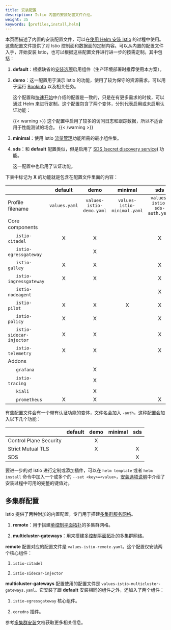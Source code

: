 ```yaml
---
title: 安装配置
description: Istio 内置的安装配置文件介绍。
weight: 35
keywords: [profiles,install,helm]
---
```


本页面描述了内置的安装配置文件，可以在[使用 Helm 安装 Istio](/zh//docs/setup/kubernetes/install/helm/) 的过程中使用。这些配置文件提供了对 Istio 控制面和数据面的定制内容。可以从内置的配置文件入手，开始安装 Istio，也可以根据这些配置文件进行进一步的按需定制。其中包括：

1. **default**：根据缺省的[安装选项](/zh/docs/reference/config/installation-options/)启用组件（生产环境部署时推荐使用本方案）。

1. **demo**：这一配置用于演示 Istio 的功能，使用了较为保守的资源需求。可以用于运行 [Bookinfo](/zh/docs/examples/bookinfo/) 以及相关任务。

    这个配置和[快速开始](/zh/docs/setup/kubernetes/install/kubernetes/)中介绍的配置是一致的，只是在有更多需求的时候，可以通过 Helm 来进行定制。这个配置包含了两个变体，分别代表启用或未启用认证功能：

    {{< warning >}}
    这个配置中启用了较多的访问日志和跟踪数据，所以不适合用于性能测试的场合。
    {{< /warning >}}

1. **minimal**：使用 Istio [流量管理](/zh/docs/tasks/traffic-management/)功能所需的最小组件集。

1. **sds**：和 **default** 配置类似，但是启用了 [SDS (secret discovery service)](/docs/tasks/security/auth-sds) 功能。

    这一配置中也启用了认证功能。

下表中标记为 **X** 的功能就是包含在配置文件里面的内容：

| | default | demo | minimal | sds |
| --- | :---: | :---: | :---: | :---: |
| Profile filename | `values.yaml` | `values-istio-demo.yaml` | `values-istio-minimal.yaml` | `values-istio-sds-auth.yaml` |
| Core components | | | | | |
| &nbsp;&nbsp;&nbsp;&nbsp;&nbsp;&nbsp;`istio-citadel` | X | X | | X |
| &nbsp;&nbsp;&nbsp;&nbsp;&nbsp;&nbsp;`istio-egressgateway` | | X | | |
| &nbsp;&nbsp;&nbsp;&nbsp;&nbsp;&nbsp;`istio-galley` | X | X | | X |
| &nbsp;&nbsp;&nbsp;&nbsp;&nbsp;&nbsp;`istio-ingressgateway` | X | X | | X |
| &nbsp;&nbsp;&nbsp;&nbsp;&nbsp;&nbsp;`istio-nodeagent` | | | | X |
| &nbsp;&nbsp;&nbsp;&nbsp;&nbsp;&nbsp;`istio-pilot` | X | X | X | X |
| &nbsp;&nbsp;&nbsp;&nbsp;&nbsp;&nbsp;`istio-policy` | X | X | | X |
| &nbsp;&nbsp;&nbsp;&nbsp;&nbsp;&nbsp;`istio-sidecar-injector` | X | X | | X |
| &nbsp;&nbsp;&nbsp;&nbsp;&nbsp;&nbsp;`istio-telemetry` | X | X | | X |
| Addons | | | | | |
| &nbsp;&nbsp;&nbsp;&nbsp;&nbsp;&nbsp;`grafana` | | X | | |
| &nbsp;&nbsp;&nbsp;&nbsp;&nbsp;&nbsp;`istio-tracing` | | X | | |
| &nbsp;&nbsp;&nbsp;&nbsp;&nbsp;&nbsp;`kiali` | | X | | |
| &nbsp;&nbsp;&nbsp;&nbsp;&nbsp;&nbsp;`prometheus` | X | X | | X |

有些配置文件会有一个带有认证功能的变体，文件名会加入 `-auth`，这种配置会加入以下几个功能：

| | default | demo | minimal | sds |
| --- | :---: | :---: | :---: | :---: |
| Control Plane Security | | X | | |
| Strict Mutual TLS | | X | | X |
| SDS | | | | X |

要进一步的对 Istio 进行定制或添加插件，可以在 `helm template` 或者 `helm install` 命令中加入一个或多个的 `--set <key>=<value>`，[安装选项说明](/zh/docs/reference/config/installation-options/)中介绍了安装过程中可用的完整的键值对。

## 多集群配置

Istio 提供了两种附加的内置配置，专门用于搭建[多集群服务网格](/docs/concepts/multicluster-deployments/#multicluster-service-mesh)。

1. **remote**：用于搭建[单控制平面拓扑](/docs/concepts/multicluster-deployments/#shared-control-plane-topology)的多集群网格。

1. **multicluster-gateways**：用来搭建[多控制平面拓扑](/docs/concepts/multicluster-deployments/#dedicated-control-plane-topology)的多集群网络。

**remote** 配置对应的配置文件是 `values-istio-remote.yaml`。这个配置仅安装两个核心组件：

1. `istio-citadel`

1. `istio-sidecar-injector`

**multicluster-gateways** 配置使用的配置文件是 `values-istio-multicluster-gateways.yaml`。它安装了跟 **default** 安装相同的组件之外，还加入了两个组件：

1. `istio-egressgateway` 核心组件。

1. `coredns` 插件。

参考[多集群安装](/zh/docs/setup/kubernetes/install/multicluster/)文档获取更多相关信息。
